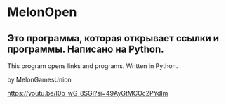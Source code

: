 # MelonOpen
Это программа, которая открывает ссылки и программы. Написано на Python.
-------------------------------------------------------------------------
This program opens links and programs. Written in Python.

by MelonGamesUnion

https://youtu.be/I0b_wG_8SGI?si=49AyGtMCOc2PYdIm
